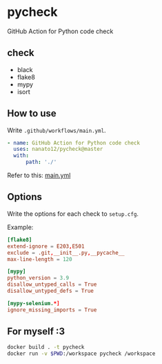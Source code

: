 # pycheck
GitHub Action for Python code check

## check
- black
- flake8
- mypy
- isort

## How to use
Write `.github/workflows/main.yml`.

```yml
- name: GitHub Action for Python code check
  uses: nanato12/pycheck@master
  with:
      path: './'
```

Refer to this: [main.yml](.github/workflows/main.yml)

## Options
Write the options for each check to `setup.cfg`.

Example:
```conf
[flake8]
extend-ignore = E203,E501
exclude = .git,__init__.py,__pycache__
max-line-length = 120

[mypy]
python_version = 3.9
disallow_untyped_calls = True
disallow_untyped_defs = True

[mypy-selenium.*]
ignore_missing_imports = True
```

## For myself :3
```bash
docker build . -t pycheck
docker run -v $PWD:/workspace pycheck /workspace
```
